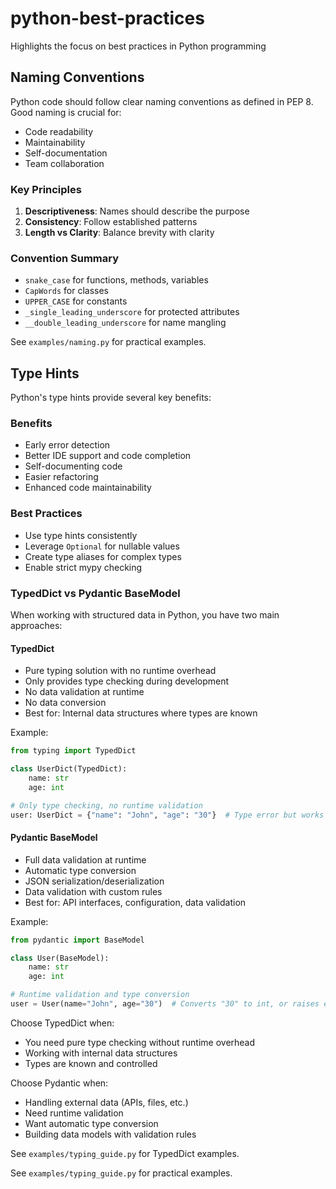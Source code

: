 # python-best-practices
Highlights the focus on best practices in Python programming

## Naming Conventions

Python code should follow clear naming conventions as defined in PEP 8. Good naming is crucial for:
- Code readability
- Maintainability
- Self-documentation
- Team collaboration

### Key Principles

1. **Descriptiveness**: Names should describe the purpose
2. **Consistency**: Follow established patterns
3. **Length vs Clarity**: Balance brevity with clarity

### Convention Summary

- `snake_case` for functions, methods, variables
- `CapWords` for classes
- `UPPER_CASE` for constants
- `_single_leading_underscore` for protected attributes
- `__double_leading_underscore` for name mangling

See `examples/naming.py` for practical examples.

## Type Hints

Python's type hints provide several key benefits:

### Benefits
- Early error detection
- Better IDE support and code completion
- Self-documenting code
- Easier refactoring
- Enhanced code maintainability

### Best Practices
- Use type hints consistently
- Leverage `Optional` for nullable values
- Create type aliases for complex types
- Enable strict mypy checking

### TypedDict vs Pydantic BaseModel

When working with structured data in Python, you have two main approaches:

#### TypedDict
- Pure typing solution with no runtime overhead
- Only provides type checking during development
- No data validation at runtime
- No data conversion
- Best for: Internal data structures where types are known

Example:
```python
from typing import TypedDict

class UserDict(TypedDict):
    name: str
    age: int

# Only type checking, no runtime validation
user: UserDict = {"name": "John", "age": "30"}  # Type error but works at runtime
```

#### Pydantic BaseModel
- Full data validation at runtime
- Automatic type conversion
- JSON serialization/deserialization
- Data validation with custom rules
- Best for: API interfaces, configuration, data validation

Example:
```python
from pydantic import BaseModel

class User(BaseModel):
    name: str
    age: int

# Runtime validation and type conversion
user = User(name="John", age="30")  # Converts "30" to int, or raises error if invalid
```

Choose TypedDict when:
- You need pure type checking without runtime overhead
- Working with internal data structures
- Types are known and controlled

Choose Pydantic when:
- Handling external data (APIs, files, etc.)
- Need runtime validation
- Want automatic type conversion
- Building data models with validation rules

See `examples/typing_guide.py` for TypedDict examples.

See `examples/typing_guide.py` for practical examples.
